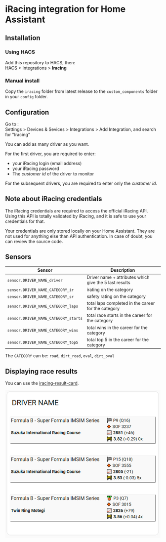 # iRacing integration for Home Assistant

## Installation

### Using HACS

Add this repository to HACS, then:  
HACS > Integrations > **Iracing**

### Manual install

Copy the `iracing` folder from latest release to the `custom_components` folder in your `config` folder.

## Configuration

Go to :  
Settings > Devices & Sevices > Integrations > Add Integration, and search for "Iracing"

You can add as many driver as you want.

For the first driver, you are required to enter:

* your iRacing login (email address)
* your iRacing password
* The _customer id_ of the driver to monitor

For the subsequent drivers, you are required to enter only the _customer id_.

## Note about iRacing credentials

The iRacing credentials are required to access the official iRacing API. Using this API is totally validated by iRacing, and it is safe to use your credentials for that.

Your credentials are only stored locally on your Home Assistant. They are not used for anything else than API authentication. In case of doubt, you can review the source code.

## Sensors

| Sensor | Description |
|--------|-------------|
| `sensor.DRIVER_NAME_driver` | Driver name + attributes which give the 5 last results |
| `sensor.DRIVER_NAME_CATEGORY_ir` | irating on the category |
| `sensor.DRIVER_NAME_CATEGORY_sr` | safety rating on the category |
| `sensor.DRIVER_NAME_CATEGORY_laps` | total laps completed in the career for the category |
| `sensor.DRIVER_NAME_CATEGORY_starts` | total race starts in the career for the category |
| `sensor.DRIVER_NAME_CATEGORY_wins` | total wins in the career for the category |
| `sensor.DRIVER_NAME_CATEGORY_top5` | total top 5 in the career for the category |

The `CATEGORY` can be: `road`, `dirt_road`, `oval`, `dirt_oval`

## Displaying race results

You can use the [iracing-result-card](https://github.com/cazeaux/iracing-result-card).

![example](doc/example.png)